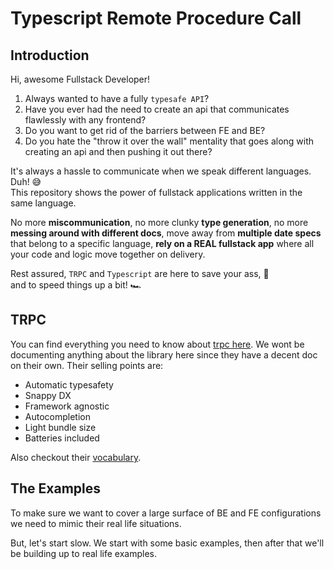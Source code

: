 # Typescript Remote Procedure Call

## Introduction

Hi, awesome Fullstack Developer!

1. Always wanted to have a fully `typesafe API`? <br>
2. Have you ever had the need to create an api that communicates flawlessly with any frontend?<br>
3. Do you want to get rid of the barriers between FE and BE?<br>
4. Do you hate the "throw it over the wall" mentality that goes along with creating an api and then pushing it out there?

It's always a hassle to communicate when we speak different languages. Duh! 😅 <br>
This repository shows the power of fullstack applications written in the same language.

No more **miscommunication**, no more clunky **type generation**, no more **messing around with different docs**, move away from **multiple date specs** that belong to a specific language, **rely on a REAL fullstack app** where all your code and logic move together on delivery.

Rest assured, `TRPC` and `Typescript` are here to save your ass, 🎉 <br>and to speed things up a bit! 🏎️

## TRPC

You can find everything you need to know about [trpc here](https://trpc.io/). We wont be documenting anything about the library here since they have a decent doc on their own. Their selling points are:

- Automatic typesafety
- Snappy DX
- Framework agnostic
- Autocompletion
- Light bundle size
- Batteries included

Also checkout their [vocabulary](https://trpc.io/docs/concepts#vocabulary).

## The Examples

To make sure we want to cover a large surface of BE and FE configurations we need to mimic their real life situations.

But, let's start slow. We start with some basic examples, then after that we'll be building up to real life examples.
